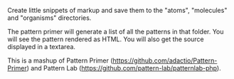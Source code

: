 Create little snippets of markup and save them to the "atoms", "molecules" and "organisms" directories. 

The pattern primer will generate a list of all the patterns in that folder. You will see the pattern rendered as HTML. You will also get the source displayed in a textarea.

This is a mashup of Pattern Primer (https://github.com/adactio/Pattern-Primer) and Pattern Lab (https://github.com/pattern-lab/patternlab-php).